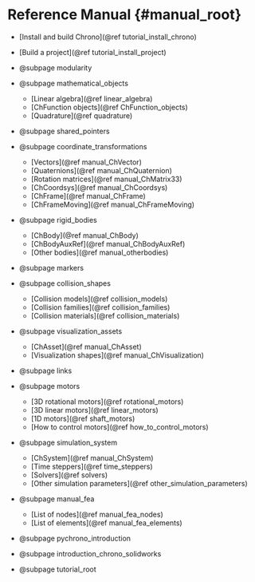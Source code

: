 Reference Manual {#manual_root}
==========================


* [Install and build Chrono](@ref tutorial_install_chrono)

* [Build a project](@ref tutorial_install_project)

* @subpage modularity

* @subpage mathematical_objects
	* [Linear algebra](@ref linear_algebra)
	* [ChFunction objects](@ref ChFunction_objects)
	* [Quadrature](@ref quadrature)
	
* @subpage shared_pointers
	
* @subpage coordinate_transformations
	* [Vectors](@ref manual_ChVector)
	* [Quaternions](@ref manual_ChQuaternion)
	* [Rotation matrices](@ref manual_ChMatrix33)
	* [ChCoordsys](@ref manual_ChCoordsys)
	* [ChFrame](@ref manual_ChFrame)
	* [ChFrameMoving](@ref manual_ChFrameMoving)
	
* @subpage rigid_bodies
	* [ChBody](@ref manual_ChBody)
	* [ChBodyAuxRef](@ref manual_ChBodyAuxRef)
	* [Other bodies](@ref manual_otherbodies)
	
* @subpage markers
	
* @subpage collision_shapes
	* [Collision models](@ref collision_models)
	* [Collision families](@ref collision_families)
	* [Collision materials](@ref collision_materials)
	
* @subpage visualization_assets
	* [ChAsset](@ref manual_ChAsset)
	* [Visualization shapes](@ref manual_ChVisualization)
	
* @subpage links

* @subpage motors
	* [3D rotational motors](@ref rotational_motors)
	* [3D linear motors](@ref linear_motors)
	* [1D motors](@ref shaft_motors)
	* [How to control motors](@ref how_to_control_motors)
	
* @subpage simulation_system
	* [ChSystem](@ref manual_ChSystem)
	* [Time steppers](@ref time_steppers)
	* [Solvers](@ref solvers)
	* [Other simulation parameters](@ref other_simulation_parameters)
	
* @subpage manual_fea
	* [List of nodes](@ref manual_fea_nodes)
	* [List of elements](@ref manual_fea_elements)
	
* @subpage pychrono_introduction

* @subpage introduction_chrono_solidworks

* @subpage tutorial_root

